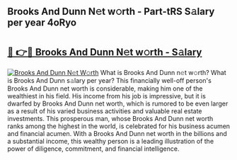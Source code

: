 ## Brooks And Dunn N𝚎t w𝚘rth - Part-tRS S𝚊lary per year 4oRyo

# <h2><a href="http://gc1n7c.nevu.top/?p=Brooks+And+Dunn">🔗 👉🔴 Brooks And Dunn N𝚎t w𝚘rth - S𝚊lary</a></h2>

[![Brooks And Dunn N𝚎t W𝚘rth](https://i.imgur.com/Oavwk0R.jpeg)](http://gc1n7c.nevu.top/?p=Brooks+And+Dunn)
What is Brooks And Dunn n𝚎t w𝚘rth? What is Brooks And Dunn s𝚊lary per year?
This financially well-off person's Brooks And Dunn net worth is considerable, making him one of the wealthiest in his field. His income from his job is impressive, but it is dwarfed by Brooks And Dunn net worth, which is rumored to be even larger as a result of his varied business activities and valuable real estate investments. This prosperous man, whose Brooks And Dunn net worth ranks among the highest in the world, is celebrated for his business acumen and financial acumen. With a Brooks And Dunn net worth in the billions and a substantial income, this wealthy person is a leading illustration of the power of diligence, commitment, and financial intelligence.

